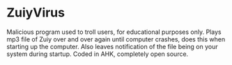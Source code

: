 # ZuiyVirus
Malicious program used to troll users, for educational purposes only. 
Plays mp3 file of Zuiy over and over again until computer crashes, does this when starting up the computer. 
Also leaves notification of the file being on your system during startup.
Coded in AHK, completely open source.
